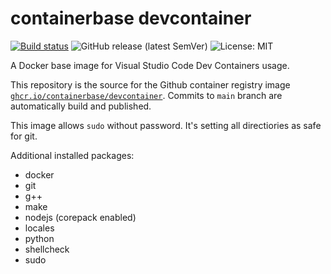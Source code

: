 # containerbase devcontainer

[![Build status](https://github.com/containerbase/devcontainer/actions/workflows/build.yml/badge.svg)](https://github.com/containerbase/devcontainer/actions/workflows/build.yml?query=branch%3Amain)
![GitHub release (latest SemVer)](https://img.shields.io/github/v/release/containerbase/devcontainer)
![License: MIT](https://img.shields.io/github/license/containerbase/devcontainer)

A Docker base image for Visual Studio Code Dev Containers usage.

This repository is the source for the Github container registry image [`ghcr.io/containerbase/devcontainer`](https://github.com/containerbase/devcontainer/pkgs/container/devcontainer).
Commits to `main` branch are automatically build and published.

This image allows `sudo` without password.
It's setting all directiories as safe for git.

Additional installed packages:

- docker
- git
- g++
- make
- nodejs (corepack enabled)
- locales
- python
- shellcheck
- sudo
